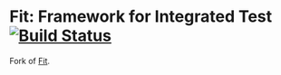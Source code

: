 Fit: Framework for Integrated Test [![Build Status](https://travis-ci.org/falkoschumann/fit-java.png)](https://travis-ci.org/falkoschumann/fit-java)
==================================

Fork of [Fit](http://fit.c2.com).
